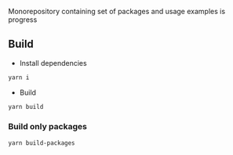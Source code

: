Monorepository containing set of packages and usage examples
is progress
## Build

- Install dependencies
```bash
yarn i
```
- Build
```bash
yarn build
```
### Build only packages
```bash
yarn build-packages
```
